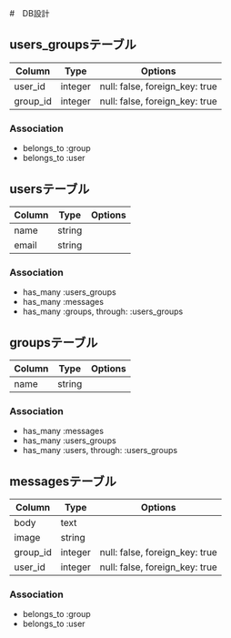 #　DB設計

## users_groupsテーブル

|Column|Type|Options|
|------|----|-------|
|user_id|integer|null: false, foreign_key: true|
|group_id|integer|null: false, foreign_key: true|

### Association
- belongs_to :group
- belongs_to :user

## usersテーブル

|Column|Type|Options|
|------|----|-------|
|name|string|
|email|string|

### Association
- has_many :users_groups
- has_many :messages
- has_many :groups, through: :users_groups

## groupsテーブル

|Column|Type|Options|
|------|----|-------|
|name|string|

### Association
- has_many :messages
- has_many :users_groups
- has_many :users, through: :users_groups

## messagesテーブル

|Column|Type|Options|
|------|----|-------|
|body|text|
|image|string|
|group_id|integer|null: false, foreign_key: true|
|user_id|integer|null: false, foreign_key: true|

### Association
- belongs_to :group
- belongs_to :user
